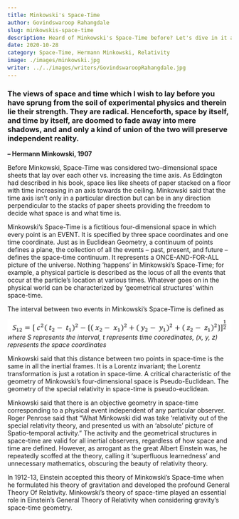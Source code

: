 ```yaml
---
title: Minkowski's Space-Time
author: Govindswaroop Rahangdale
slug: minkowskis-space-time
description: Heard of Minkowski's Space-Time before? Let's dive in it and explore through this article.
date: 2020-10-28
category: Space-Time, Hermann Minkowski, Relativity
image: ./images/minkowski.jpg
writer: ../../images/writers/GovindswaroopRahangdale.jpg
---
```


### The views of space and time which I wish to lay before you have sprung from the soil of experimental physics and therein lie their strength. They are radical. Henceforth, space by itself, and time by itself, are doomed to fade away into mere shadows, and and only a kind of union of the two will preserve independent reality.
**– Hermann Minkowski, 1907**

Before Minkowski, Space-Time was considered two-dimensional space sheets that lay over each other vs. increasing the time axis. As Eddington had described in his book, space lies like sheets of paper stacked on a floor with time increasing in an axis towards the ceiling. Minkowski said that the time axis isn’t only in a particular direction but can be in any direction perpendicular to the stacks of paper sheets providing the freedom to decide what space is and what time is.

Minkowski’s Space-Time is a fictitious four-dimensional space in which every point is an EVENT. It is specified by three space coordinates and one time coordinate. Just as in Euclidean Geometry, a continuum of points defines a plane, the collection of all the events – past, present, and future – defines the space-time continuum. It represents a ONCE-AND-FOR-ALL picture of the universe. Nothing ‘happens’ in Minkowski’s Space-Time; for example, a physical particle is described as the locus of all the events that occur at the particle’s location at various times. Whatever goes on in the physical world can be characterized by ‘geometrical structures’ within space-time.

The interval between two events in Minkowski’s Space-Time is defined as

![Expression](./images/image1.png)
_where S represents the interval, t represents time cooredinates, (x, y, z) represents the space coordinates_

Minkowski said that this distance between two points in space-time is the same in all the inertial frames. It is a Lorentz invariant; the Lorentz transformation is just a rotation in space-time. A critical characteristic of the geometry of Minkowski’s four-dimensional space is Pseudo-Euclidean. The geometry of the special relativity in space-time is pseudo-euclidean.

Minkowski said that there is an objective geometry in space-time corresponding to a physical event independent of any particular observer. Roger Penrose said that “What Minkowski did was take ‘relativity out of the special relativity theory, and presented us with an ‘absolute’ picture of Spatio-temporal activity.” The activity and the geometrical structures in space-time are valid for all inertial observers, regardless of how space and time are defined. However, as arrogant as the great Albert Einstein was, he repeatedly scoffed at the theory, calling it ‘superfluous learnedness’ and unnecessary mathematics, obscuring the beauty of relativity theory.

In 1912-13, Einstein accepted this theory of Minkowski’s Space-time when he formulated his theory of gravitation and developed the profound General Theory Of Relativity. Minkowski’s theory of space-time played an essential role in Einstein’s General Theory of Relativity when considering gravity’s space-time geometry.